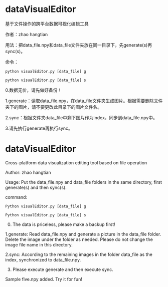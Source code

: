# dataVisualEditor

基于文件操作的跨平台数据可视化编辑工具

作者：zhao hangtian

用法：把data_file.npy和data_file文件夹放在同一目录下，先generate(s)再sync(s)。

命令：

    python visualEditor.py [data_file] g

	python visualEditor.py [data_file] s

0.数据无价，请先做好备份！

1.generate：读取data_file.npy，在data_file文件夹生成图片。根据需要删除文件夹下的图片，请不要更改此目录下的图片文件名。

2.sync：根据文件夹data_file中剩下图片作为index，同步到data_file.npy中。

3.请先执行generate再执行sync。



# dataVisualEditor

Cross-platform data visualization editing tool based on file operation


Author: zhao hangtian

Usage: Put the data_file.npy and data_file folders in the same directory, first generate(s) and then sync(s).

command:

	Python visualEditor.py [data_file] g

	Python visualEditor.py [data_file] s

0. The data is priceless, please make a backup first!

1.generate: Read data_file.npy and generate a picture in the data_file folder. Delete the image under the folder as needed. Please do not change the image file name in this directory.

2.sync: According to the remaining images in the folder data_file as the index, synchronized to data_file.npy.

3. Please execute generate and then execute sync.

Sample five.npy added. Try it for fun!
